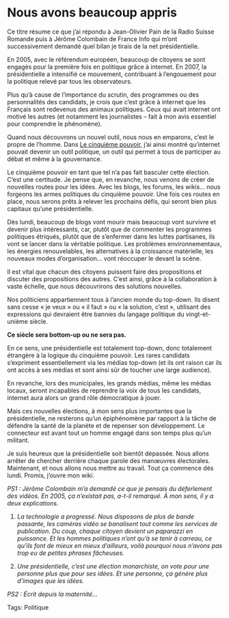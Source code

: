 # Nous avons beaucoup appris

Ce titre résume ce que j’ai répondu à Jean-Olivier Pain de la Radio Suisse Romande puis à Jérôme Colombain de France Info qui m’ont successivement demandé quel bilan je tirais de la net présidentielle.<span id="more-445"></span>

En 2005, avec le référendum européen, beaucoup de citoyens se sont engagés pour la première fois en politique grâce à internet. En 2007, la présidentielle a intensifié ce mouvement, contribuant à l’engouement pour la politique relevé par tous les observateurs.

Plus qu’à cause de l’importance du scrutin, des programmes ou des personnalités des candidats, je crois que c’est grâce à internet que les Français sont redevenus des animaux politiques. Ceux qui avait internet ont motivé les autres (et notamment les journalistes – fait à mon avis essentiel pour comprendre le phénomène).

Quand nous découvrons un nouvel outil, nous nous en emparons, c’est le propre de l’homme. Dans [Le cinquième pouvoir](http://blog.tcrouzet.com/le-cinquieme-pouvoir/), j’ai ainsi montré qu’internet pouvait devenir un outil politique, un outil qui permet à tous de participer au débat et même à la gouvernance.

Le cinquième pouvoir en tant que tel n’a pas fait basculer cette élection. C’est une certitude. Je pense que, en revanche, nous venons de créer de nouvelles routes pour les idées. Avec les blogs, les forums, les wikis… nous forgeons les armes politiques du cinquième pouvoir. Une fois ces routes en place, nous serons prêts à relever les prochains défis, qui seront bien plus capitaux qu’une présidentielle.

Dès lundi, beaucoup de blogs vont mourir mais beaucoup vont survivre et devenir plus intéressants, car, plutôt que de commenter les programmes politiques étriqués, plutôt que de s’enfermer dans les luttes partisanes, ils vont se lancer dans la véritable politique. Les problèmes environnementaux, les énergies renouvelables, les alternatives à la croissance matérielle, les nouveaux modes d’organisation… vont réoccuper le devant la scène.

Il est vital que chacun des citoyens puissent faire des propositions et discuter des propositions des autres. C’est ainsi, grâce à la collaboration à vaste échelle, que nous découvrirons des solutions nouvelles.

Nos politiciens appartiennent tous à l’ancien monde du top-down. Ils disent sans cesse « je veux » ou « il faut » ou « la solution, c’est », utilisant des expressions qui devraient être bannies du langage politique du vingt-et-unième siècle.

**Ce siècle sera bottom-up ou ne sera pas.**

En ce sens, une présidentielle est totalement top-down, donc totalement étrangère à la logique du cinquième pouvoir. Les rares candidats s’expriment essentiellement via les médias top-down (et ils ont raison car ils ont accès à ses médias et sont ainsi sûr de toucher une large audience).

En revanche, lors des municipales, les grands médias, même les médias locaux, seront incapables de reprendre la voix de tous les candidats, internet aura alors un grand rôle démocratique à jouer.

Mais ces nouvelles élections, à mon sens plus importantes que la présidentielle, ne resterons qu’un épiphénomène par rapport à la tâche de défendre la santé de la planète et de repenser son développement. Le connecteur est avant tout un homme engagé dans son temps plus qu’un militant.

Je suis heureux que la présidentielle soit bientôt dépassée. Nous allons arrêter de chercher derrière chaque parole des manœuvres électorales. Maintenant, et nous allons nous mettre au travail. Tout ça commence dès lundi. Promis, j’ouvre mon wiki.

*PS1 : Jérôme Colombain m’a demandé ce que je pensais du déferlement des vidéos. En 2005, ça n’existait pas, a-t-il remarqué. À mon sens, il y a deux explications.*

1. *La technologie a progressé. Nous disposons de plus de bande passante, les caméras vidéo se banalisent tout comme les services de publication. Du coup, chaque citoyen devient un paparazzi en puissance. Et les hommes politiques n’ont qu’à se tenir à carreau, ce qu’ils font de mieux en mieux d’ailleurs, voilà pourquoi nous n’avons pas trop eu de petites phrases fâcheuses.*

2. *Une présidentielle, c’est une élection monarchiste, on vote pour une personne plus que pour ses idées. Et une personne, ça génère plus d’images que les idées.*

*PS2 : Écrit depuis la maternité...*

Tags: Politique